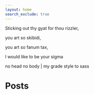 ```yaml
---
layout: home
search_exclude: true
---
```

Sticking out thy gyat for thou rizzler,

you art so skibidi,

you art so fanum tax, 

I would like to be your sigma

no head no body | my grade style to sass

# Posts

